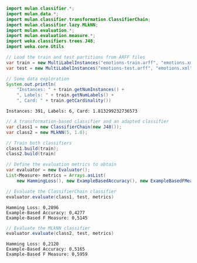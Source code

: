 

```Java
import mulan.classifier.*;
import mulan.data.*;
import mulan.classifier.transformation.ClassifierChain;
import mulan.classifier.lazy.MLkNN;
import mulan.evaluation.*;
import mulan.evaluation.measure.*;
import weka.classifiers.trees.J48;
import weka.core.Utils
```


```Java
// Load the train and test partitions from ARFF files
var train = new MultiLabelInstances("emotions-train.arff", "emotions.xml");
var test = new MultiLabelInstances("emotions-test.arff", "emotions.xml")
```


```Java
// Some data exploration
System.out.println(
    "Instances: " + train.getNumInstances() +    
    ", Labels: " + train.getNumLabels() + 
    ", Card: " + train.getCardinality())
```

    Instances: 391, Labels: 6, Card: 1.813299232736573
    


```Java
// A transformation-based classifier and an adapted classifier
var class1 = new ClassifierChain(new J48());
var class2 = new MLkNN(5, 1.0);
```


```Java
// Train both classifiers
class1.build(train);
class2.build(train)
```


```Java
// Define the evaluation metrics to obtain
var evaluator = new Evaluator();
List<Measure> metrics = Arrays.asList(
    new HammingLoss(), new ExampleBasedAccuracy(), new ExampleBasedFMeasure());
```


```Java
// Evaluate the ClassifierChain classifier
evaluator.evaluate(class1, test, metrics)
```




    Hamming Loss: 0,2896
    Example-Based Accuracy: 0,4277
    Example-Based F Measure: 0,5145
    




```Java
// Evaluate the MLkNN classifier
evaluator.evaluate(class2, test, metrics)
```




    Hamming Loss: 0,2120
    Example-Based Accuracy: 0,5165
    Example-Based F Measure: 0,5959
    




```Java

```
